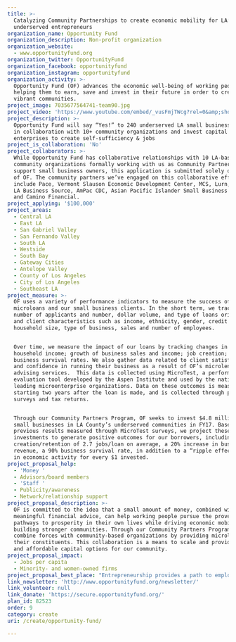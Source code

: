```yaml
---
title: >-
  Catalyzing Community Partnerships to create economic mobility for LA’s
  underserved entrepreneurs
organization_name: Opportunity Fund
organization_description: Non-profit organization
organization_website:
  - www.opportunityfund.org
organization_twitter: OpportunityFund
organization_facebook: opportunityfund
organization_instagram: opportunityfund
organization_activity: >-
  Opportunity Fund (OF) advances the economic well-being of working people by
  helping them to earn, save and invest in their future in order to create
  vibrant communities.
project_image: 7035677564741-team90.jpg
project_video: 'https://www.youtube.com/embed/_vusFmjTWcg?rel=0&amp;showinfo=0'
project_description: >-
  Opportunity Fund will say “Yes!” to 240 underserved LA small business owners
  in collaboration with 10+ community organizations and invest capital in their
  enterprises to create self-sufficiency & jobs
project_is_collaboration: 'No'
project_collaborators: >-
  While Opportunity Fund has collaborative relationships with 10 LA-based
  community organizations formally working with us as Community Partnerships to
  support small business owners, this application is submitted solely on behalf
  of OF. The community partners we’ve engaged on this collaborative effort
  include Pace, Vermont Slauson Economic Development Center, MCS, Lurn, LA-Mas,
  LA Business Source, AmPac CDC, Asian Pacific Islander Small Business Program
  and Camino Financial.
project_applying: '$100,000'
project_areas:
  - Central LA
  - East LA
  - San Gabriel Valley
  - San Fernando Valley
  - South LA
  - Westside
  - South Bay
  - Gateway Cities
  - Antelope Valley
  - County of Los Angeles
  - City of Los Angeles
  - Southeast LA
project_measure: >-
  OF uses a variety of performance indicators to measure the success of our
  microloans and our small business clients. In the short term, we track the
  number of applicants and number, dollar volume, and type of loans originated,
  and client characteristics such as income, ethnicity, gender, credit score,
  household size, type of business, sales and number of employees.  


  Over time, we measure the impact of our loans by tracking changes in borrower
  household income; growth of business sales and income; job creation; and
  business survival rates. We also gather data related to client satisfaction
  and confidence in running their business as a result of OF’s microlending and
  advising services.  This data is collected using MicroTest, a performance
  evaluation tool developed by the Aspen Institute and used by the nation’s
  leading microenterprise organizations. Data on these outcomes is measured
  starting two years after the loan is made, and is collected through phone
  surveys and tax returns.  


  Through our Community Partners Program, OF seeks to invest $4.8 million in 240
  small businesses in LA County’s underserved communities in FY17. Based on
  previous results measured through MicroTest surveys, we project these
  investments to generate positive outcomes for our borrowers, including the
  creation/retention of 2.7 jobs/loan on average, a 20% increase in business
  revenue, a 90% business survival rate, in addition to a “ripple effect” of $2
  in economic activity for every $1 invested.
project_proposal_help:
  - 'Money '
  - Advisors/board members
  - 'Staff '
  - Publicity/awareness
  - Network/relationship support
project_proposal_description: >-
  OF is committed to the idea that a small amount of money, combined with
  meaningful financial advice, can help working people pursue the proven
  pathways to prosperity in their own lives while driving economic mobility and
  building stronger communities. Through our Community Partners Program, we
  combine forces with community-based organizations by providing microloans to
  their constituents. This collaboration is a means to scale and provide fairer
  and affordable capital options for our community.
project_proposal_impact:
  - Jobs per capita
  - Minority- and women-owned firms
project_proposal_best_place: "Entrepreneurship provides a path to employment for low-wage workers. While Greater LA features high levels of small business ownership, it lacks sufficient capacity to address the capital needs of these entrepreneurs.\nConventional lenders have tightened their requirements, limiting access by small business owners. And some financing options such as payday loans and merchant cash advances strap high APRs on available financing, doing more harm than good. Access to affordable, appropriate capital is essential for small businesses to survive and thrive.  Almost half of small businesses that fail do so because they cannot get the financing they need to grow.  \n\nOF helps local entrepreneurs gain access to credit, advising, and the means to build a stable enterprise, earn a living wage, and work toward financial independence while creating jobs in their community. Since our launch in 1994, OF has offered an innovative combination of products and services, directing more than $516 million, and thousands of hours of financial training into California's distressed neighborhoods, improving lives in more than 23,000 households. OF provides loans of $2,600 to $100,000 at low, fixed interest rates to low-income entrepreneurs with small capital needs and imperfect credit.\n\nThrough our new Community Partnership Program, OF is creating a network of quality lending partners that collectively have a deeper reach, improve the entrepreneurship ecosystem and have an electronic portal to capture data. OF will create a consistent partner referral channel for microbusiness, thereby increasing new loan volume.  By leveraging OF’s position as an “Affordable and Responsible” lender, and capitalizing on our expert knowledge of alternative financing to educate and train partners about “New School Lending,” we expect to be a best alternative to more LA small business owners. To date, OF has secured MOUs with the following LA-area community partners: AmPac Tri-State CDC; APISBP; LA Mas; LURN; MCS – Harbor City; MCS – Hollywood;PACE and Vermont-Slauson EDC. Together we have originated 200 loans for a total of $2 million invested in the local economy.\n\nOF’s model will create a more vital work force in LA. Each of our loans creates or maintains an average of 2.7 jobs, resulting in a “ripple effect” that generates new revenues, wages, and taxes that flow through the local economy. A recent independent study found that every $1 OF lends generates nearly $2 in new annual economic activity.\n\nOF has helped fill the financing gap by providing microloans to low-income entrepreneurs throughout CA . Our expansion to LA builds on this successful track record, ensuring access to capital for the region’s small businesses. A $100,000 award from LA2050 will help Opportunity Fund work with our community partners to:\n\toriginate 240 microloans to underserved entrepreneurs in LA \n\tinvest $4.8 million  in the LA’s undercapitalized neighborhoods \n\tcreate or retain more than 650 jobs"
link_newsletter: 'http://www.opportunityfund.org/newsletter/'
link_volunteer: null
link_donate: 'https://secure.opportunityfund.org/'
plan_id: 82523
order: 9
category: create
uri: /create/opportunity-fund/

---
```

